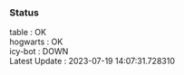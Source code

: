 ### Status


table : OK  
hogwarts : OK  
icy-bot : DOWN  
Latest Update : 2023-07-19 14:07:31.728310
